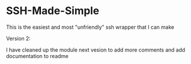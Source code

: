 # SSH-Made-Simple
This is the easiest and most "unfriendly" ssh wrapper that I can make


Version 2:

  I have cleaned up the module next vesion to add more comments and add documentation to readme
  
 


